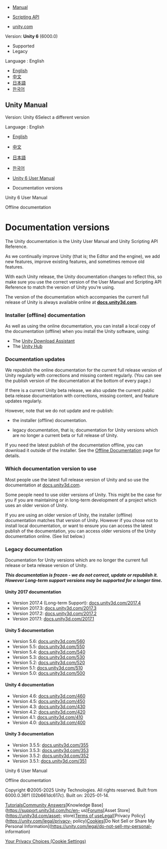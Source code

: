 [](https://docs.unity3d.com)

  * [Manual](../Manual/index.html)
  * [Scripting API](../ScriptReference/index.html)

  * [unity.com](https://unity.com/)

Version: **Unity 6** (6000.0)

  * Supported
  * Legacy

Language : English

  * [English](/Manual/ManualVersions.html)
  * [中文](/cn/current/Manual/ManualVersions.html)
  * [日本語](/ja/current/Manual/ManualVersions.html)
  * [한국어](/kr/current/Manual/ManualVersions.html)

[](https://docs.unity3d.com)

## Unity Manual

Version: Unity 6Select a different version

Language : English

  * [English](/Manual/ManualVersions.html)
  * [中文](/cn/current/Manual/ManualVersions.html)
  * [日本語](/ja/current/Manual/ManualVersions.html)
  * [한국어](/kr/current/Manual/ManualVersions.html)

  * [Unity 6 User Manual](UnityManual.html)
  * Documentation versions

[](UnityManual.html)

Unity 6 User Manual

[](OfflineDocumentation.html)

Offline documentation

# Documentation versions

The Unity documentation is the Unity User Manual and Unity Scripting API
Reference.

As we continually improve Unity (that is; the Editor and the engine), we add
new features, improve existing features, and sometimes remove old features.

With each Unity release, the Unity documentation changes to reflect this, so
make sure you use the correct version of the User Manual and Scripting API
Reference to match the version of Unity you’re using.

The version of the documentation which accompanies the current full release of
Unity is always available online at
**[docs.unity3d.com](https://docs.unity3d.com/)**.

### Installer (offline) documentation

As well as using the online documentation, you can install a local copy of the
documentation (offline) when you install the Unity software, using:

  * The [Unity Download Assistant](InstallingUnity.html)
  * The [Unity Hub](https://docs.unity3d.com/hub/manual/index.html)

### Documentation updates

We republish the online documentation for the current full release version of
Unity regularly with corrections and missing content regularly. (You can see
the publish version of the documentation at the bottom of every page.)

If there is a current Unity beta release, we also update the current public
beta release documentation with corrections, missing content, and feature
updates regularly.

However, note that we do not update and re-publish:

  * the installer (offline) documentation.

  * legacy documentation, that is; documentation for Unity versions which are no longer a current beta or full release of Unity.

If you need the latest publish of the documentation offline, you can download
it outside of the installer. See the [Offline
Documentation](OfflineDocumentation.html) page for details.

### Which documentation version to use

Most people use the latest full release version of Unity and so use the
documentation at [docs.unity3d.com](https://docs.unity3d.com).

Some people need to use older versions of Unity. This might be the case for
you if you are maintaining or in long-term development of a project which uses
an older version of Unity.

If you are using an older version of Unity, the installer (offline)
documentation matches that version of Unity. However if you chose not to
install local documentation, or want to ensure you can access the latest
publish of the documentation, you can access older versions of the Unity
documentation online. (See list below.)

### Legacy documentation

Documentation for Unity versions which are no longer the current full release
or beta release version of Unity.

**_This documentation is frozen - we do not correct, update or republish it.
However Long-term support versions may be supported for a longer time._**

#### Unity 2017 documentation

  * Version 2017.4 (Long-term Support): [docs.unity3d.com/2017.4](https://docs.unity3d.com/2017.4/Documentation/Manual/index.html)
  * Version 2017.3: [docs.unity3d.com/2017.3](https://docs.unity3d.com/2017.3/Documentation/Manual/index.html)
  * Version 2017.2: [docs.unity3d.com/2017.2](https://docs.unity3d.com/2017.2/Documentation/Manual/index.html)
  * Version 2017.1: [docs.unity3d.com/2017.1](https://docs.unity3d.com/2017.1/Documentation/Manual/index.html)

#### Unity 5 documentation

  * Version 5.6: [docs.unity3d.com/560](https://docs.unity3d.com/560)
  * Version 5.5: [docs.unity3d.com/550](https://docs.unity3d.com/550)
  * Version 5.4: [docs.unity3d.com/540](https://docs.unity3d.com/540)
  * Version 5.3: [docs.unity3d.com/530](https://docs.unity3d.com/530)
  * Version 5.2: [docs.unity3d.com/520](https://docs.unity3d.com/520)
  * Version 5.1: [docs.unity3d.com/510](https://docs.unity3d.com/510)
  * Version 5.0: [docs.unity3d.com/500](https://docs.unity3d.com/500)

#### Unity 4 documentation

  * Version 4.6: [docs.unity3d.com/460](https://docs.unity3d.com/460)
  * Version 4.5: [docs.unity3d.com/450](https://docs.unity3d.com/450)
  * Version 4.3: [docs.unity3d.com/430](https://docs.unity3d.com/430)
  * Version 4.2: [docs.unity3d.com/420](https://docs.unity3d.com/420)
  * Version 4.1: [docs.unity3d.com/410](https://docs.unity3d.com/410)
  * Version 4.0: [docs.unity3d.com/400](https://docs.unity3d.com/400)

#### Unity 3 documentation

  * Version 3.5.5: [docs.unity3d.com/355](https://docs.unity3d.com/355)
  * Version 3.5.3: [docs.unity3d.com/353](https://docs.unity3d.com/353)
  * Version 3.5.2: [docs.unity3d.com/352](https://docs.unity3d.com/352)
  * Version 3.5.1: [docs.unity3d.com/351](https://docs.unity3d.com/351)

[](UnityManual.html)

Unity 6 User Manual

[](OfflineDocumentation.html)

Offline documentation

Copyright ©2005-2025 Unity Technologies. All rights reserved. Built from
6000.0.36f1 (02b661dc617c). Built on: 2025-01-14.

[Tutorials](https://learn.unity.com/)[Community
Answers](https://answers.unity3d.com)[Knowledge
Base](https://support.unity3d.com/hc/en-
us)[Forums](https://forum.unity3d.com)[Asset Store](https://unity3d.com/asset-
store)[Terms of
use](https://docs.unity3d.com/Manual/TermsOfUse.html)[Legal](https://unity.com/legal)[Privacy
Policy](https://unity.com/legal/privacy-
policy)[Cookies](https://unity.com/legal/cookie-policy)[Do Not Sell or Share
My Personal Information](https://unity.com/legal/do-not-sell-my-personal-
information)

[Your Privacy Choices (Cookie Settings)](javascript:void\(0\);)


